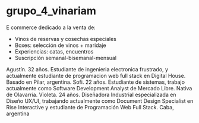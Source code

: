 # grupo_4_vinariam

E commerce dedicado a la venta de:

- Vinos de reservas y cosechas especiales
- Boxes: selección de vinos + maridaje
- Experiencias: catas, encuentros
- Suscripción semanal-bisemanal-mensual


Agustín. 32 años. Estudiante de ingenieria electronica frustrado, y actualmente estudiante de programacion web full stack en Digital House. Basado en Pilar, argentina.
Sofi. 22 años. Estudiante de sistemas, trabajo actualmente como Software Development Analyst de Mercado Libre. Nativa de Olavarría.
Violeta. 24 años. Diseñadora Industrial especializada en Diseño UX/UI, trabajando actualmente como Document Design Specialist en Rise Interactive y estudiante de Programación Web Full Stack. Caba, argentina
